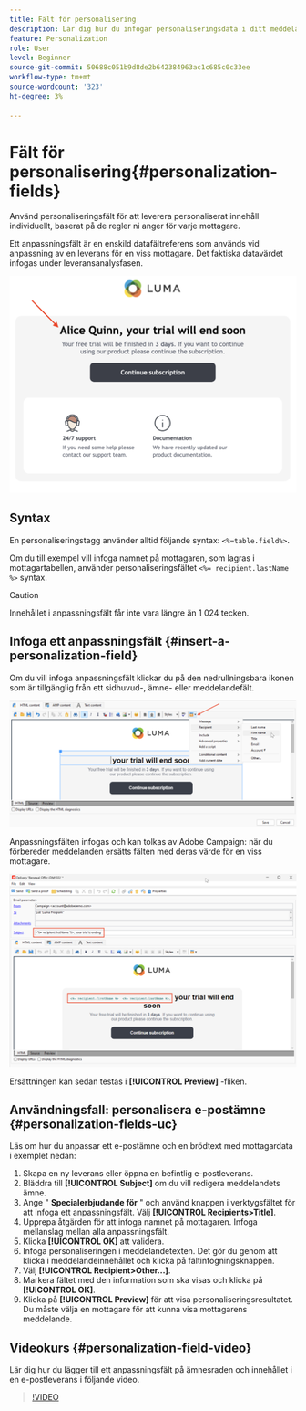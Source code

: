 ```yaml
---
title: Fält för personalisering
description: Lär dig hur du infogar personaliseringsdata i ditt meddelandeinnehåll
feature: Personalization
role: User
level: Beginner
source-git-commit: 50688c051b9d8de2b642384963ac1c685c0c33ee
workflow-type: tm+mt
source-wordcount: '323'
ht-degree: 3%

---
```



# Fält för personalisering{#personalization-fields}

Använd personaliseringsfält för att leverera personaliserat innehåll individuellt, baserat på de regler ni anger för varje mottagare.

Ett anpassningsfält är en enskild datafältreferens som används vid anpassning av en leverans för en viss mottagare. Det faktiska datavärdet infogas under leveransanalysfasen.

![meddelandepersonaliseringsexempel](assets/perso-name-sample.png)

## Syntax

En personaliseringstagg använder alltid följande syntax: `<%=table.field%>`.

Om du till exempel vill infoga namnet på mottagaren, som lagras i mottagartabellen, använder personaliseringsfältet `<%= recipient.lastName %>` syntax.

>[!CAUTION]
>
>Innehållet i anpassningsfält får inte vara längre än 1 024 tecken.

## Infoga ett anpassningsfält {#insert-a-personalization-field}

Om du vill infoga anpassningsfält klickar du på den nedrullningsbara ikonen som är tillgänglig från ett sidhuvud-, ämne- eller meddelandefält.

![infoga ett personaliseringsfält](assets/perso-field-insert.png)

Anpassningsfälten infogas och kan tolkas av Adobe Campaign: när du förbereder meddelanden ersätts fälten med deras värde för en viss mottagare.

![personaliseringsfält i ett e-postmeddelande](assets/perso-fields-in-msg.png)

Ersättningen kan sedan testas i **[!UICONTROL Preview]** -fliken.

<!--Learn more about message preview in [this page]().-->

## Användningsfall: personalisera e-postämne {#personalization-fields-uc}

Läs om hur du anpassar ett e-postämne och en brödtext med mottagardata i exemplet nedan:

1. Skapa en ny leverans eller öppna en befintlig e-postleverans.
1. Bläddra till **[!UICONTROL Subject]** om du vill redigera meddelandets ämne.
1. Ange &quot; **Specialerbjudande för** &quot; och använd knappen i verktygsfältet för att infoga ett anpassningsfält. Välj **[!UICONTROL Recipients>Title]**.
1. Upprepa åtgärden för att infoga namnet på mottagaren. Infoga mellanslag mellan alla anpassningsfält.
1. Klicka **[!UICONTROL OK]** att validera.
1. Infoga personaliseringen i meddelandetexten. Det gör du genom att klicka i meddelandeinnehållet och klicka på fältinfogningsknappen.
1. Välj **[!UICONTROL Recipient>Other...]**.
1. Markera fältet med den information som ska visas och klicka på **[!UICONTROL OK]**.
1. Klicka på **[!UICONTROL Preview]** för att visa personaliseringsresultatet. Du måste välja en mottagare för att kunna visa mottagarens meddelande.



## Videokurs {#personalization-field-video}

Lär dig hur du lägger till ett anpassningsfält på ämnesraden och innehållet i en e-postleverans i följande video.

>[!VIDEO](https://video.tv.adobe.com/v/24925?quality=12)

